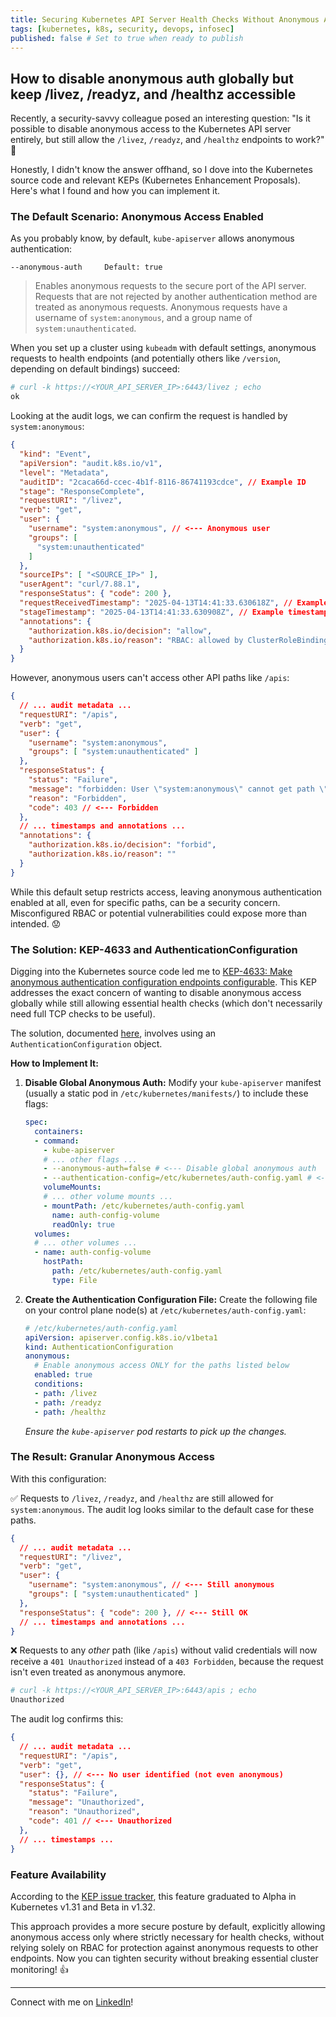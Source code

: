 ```yaml
---
title: Securing Kubernetes API Server Health Checks Without Anonymous Access
tags: [kubernetes, k8s, security, devops, infosec]
published: false # Set to true when ready to publish
---
```


## How to disable anonymous auth globally but keep /livez, /readyz, and /healthz accessible

Recently, a security-savvy colleague posed an interesting question: "Is it possible to disable anonymous access to the Kubernetes API server entirely, but still allow the `/livez`, `/readyz`, and `/healthz` endpoints to work?" 🤔

Honestly, I didn't know the answer offhand, so I dove into the Kubernetes source code and relevant KEPs (Kubernetes Enhancement Proposals). Here's what I found and how you can implement it.

### The Default Scenario: Anonymous Access Enabled

As you probably know, by default, `kube-apiserver` allows anonymous authentication:

```
--anonymous-auth     Default: true
```

> Enables anonymous requests to the secure port of the API server. Requests that are not rejected by another authentication method are treated as anonymous requests. Anonymous requests have a username of `system:anonymous`, and a group name of `system:unauthenticated`.

When you set up a cluster using `kubeadm` with default settings, anonymous requests to health endpoints (and potentially others like `/version`, depending on default bindings) succeed:

```bash
# curl -k https://<YOUR_API_SERVER_IP>:6443/livez ; echo
ok
```

Looking at the audit logs, we can confirm the request is handled by `system:anonymous`:

```json
{
  "kind": "Event",
  "apiVersion": "audit.k8s.io/v1",
  "level": "Metadata",
  "auditID": "2caca66d-ccec-4b1f-8116-86741193cdce", // Example ID
  "stage": "ResponseComplete",
  "requestURI": "/livez",
  "verb": "get",
  "user": {
    "username": "system:anonymous", // <--- Anonymous user
    "groups": [
      "system:unauthenticated"
    ]
  },
  "sourceIPs": [ "<SOURCE_IP>" ],
  "userAgent": "curl/7.88.1",
  "responseStatus": { "code": 200 },
  "requestReceivedTimestamp": "2025-04-13T14:41:33.630618Z", // Example timestamp
  "stageTimestamp": "2025-04-13T14:41:33.630908Z", // Example timestamp
  "annotations": {
    "authorization.k8s.io/decision": "allow",
    "authorization.k8s.io/reason": "RBAC: allowed by ClusterRoleBinding \"system:public-info-viewer\"..."
  }
}
```

However, anonymous users can't access other API paths like `/apis`:

```json
{
  // ... audit metadata ...
  "requestURI": "/apis",
  "verb": "get",
  "user": {
    "username": "system:anonymous",
    "groups": [ "system:unauthenticated" ]
  },
  "responseStatus": {
    "status": "Failure",
    "message": "forbidden: User \"system:anonymous\" cannot get path \"/apis\"",
    "reason": "Forbidden",
    "code": 403 // <--- Forbidden
  },
  // ... timestamps and annotations ...
  "annotations": {
    "authorization.k8s.io/decision": "forbid",
    "authorization.k8s.io/reason": ""
  }
}
```

While this default setup restricts access, leaving anonymous authentication enabled at all, even for specific paths, can be a security concern. Misconfigured RBAC or potential vulnerabilities could expose more than intended. 😟

### The Solution: KEP-4633 and AuthenticationConfiguration

Digging into the Kubernetes source code led me to [KEP-4633: Make anonymous authentication configuration endpoints configurable](https://github.com/kubernetes/enhancements/blob/master/keps/sig-auth/4633-anonymous-auth-configurable-endpoints/README.md). This KEP addresses the exact concern of wanting to disable anonymous access globally while still allowing essential health checks (which don't necessarily need full TCP checks to be useful).

The solution, documented [here](https://kubernetes.io/docs/reference/access-authn-authz/authentication/#anonymous-authenticator-configuration), involves using an `AuthenticationConfiguration` object.

**How to Implement It:**

1.  **Disable Global Anonymous Auth:**
    Modify your `kube-apiserver` manifest (usually a static pod in `/etc/kubernetes/manifests/`) to include these flags:
    ```yaml
    spec:
      containers:
      - command:
        - kube-apiserver
        # ... other flags ...
        - --anonymous-auth=false # <--- Disable global anonymous auth
        - --authentication-config=/etc/kubernetes/auth-config.yaml # <--- Point to the config file
        volumeMounts:
        # ... other volume mounts ...
        - mountPath: /etc/kubernetes/auth-config.yaml
          name: auth-config-volume
          readOnly: true
      volumes:
      # ... other volumes ...
      - name: auth-config-volume
        hostPath:
          path: /etc/kubernetes/auth-config.yaml
          type: File
    ```

2.  **Create the Authentication Configuration File:**
    Create the following file on your control plane node(s) at `/etc/kubernetes/auth-config.yaml`:
    ```yaml
    # /etc/kubernetes/auth-config.yaml
    apiVersion: apiserver.config.k8s.io/v1beta1
    kind: AuthenticationConfiguration
    anonymous:
      # Enable anonymous access ONLY for the paths listed below
      enabled: true
      conditions:
      - path: /livez
      - path: /readyz
      - path: /healthz
    ```
    *Ensure the `kube-apiserver` pod restarts to pick up the changes.*

### The Result: Granular Anonymous Access

With this configuration:

✅ Requests to `/livez`, `/readyz`, and `/healthz` are still allowed for `system:anonymous`. The audit log looks similar to the default case for these paths.

```json
{
  // ... audit metadata ...
  "requestURI": "/livez",
  "verb": "get",
  "user": {
    "username": "system:anonymous", // <--- Still anonymous
    "groups": [ "system:unauthenticated" ]
  },
  "responseStatus": { "code": 200 }, // <--- Still OK
  // ... timestamps and annotations ...
}
```

❌ Requests to any *other* path (like `/apis`) without valid credentials will now receive a `401 Unauthorized` instead of a `403 Forbidden`, because the request isn't even treated as anonymous anymore.

```bash
# curl -k https://<YOUR_API_SERVER_IP>:6443/apis ; echo
Unauthorized
```

The audit log confirms this:

```json
{
  // ... audit metadata ...
  "requestURI": "/apis",
  "verb": "get",
  "user": {}, // <--- No user identified (not even anonymous)
  "responseStatus": {
    "status": "Failure",
    "message": "Unauthorized",
    "reason": "Unauthorized",
    "code": 401 // <--- Unauthorized
  },
  // ... timestamps ...
}
```

### Feature Availability

According to the [KEP issue tracker](https://github.com/kubernetes/enhancements/issues/4633), this feature graduated to Alpha in Kubernetes v1.31 and Beta in v1.32.

This approach provides a more secure posture by default, explicitly allowing anonymous access only where strictly necessary for health checks, without relying solely on RBAC for protection against anonymous requests to other endpoints. Now you can tighten security without breaking essential cluster monitoring! 👍

---

Connect with me on [LinkedIn](https://www.linkedin.com/in/azalio/)!